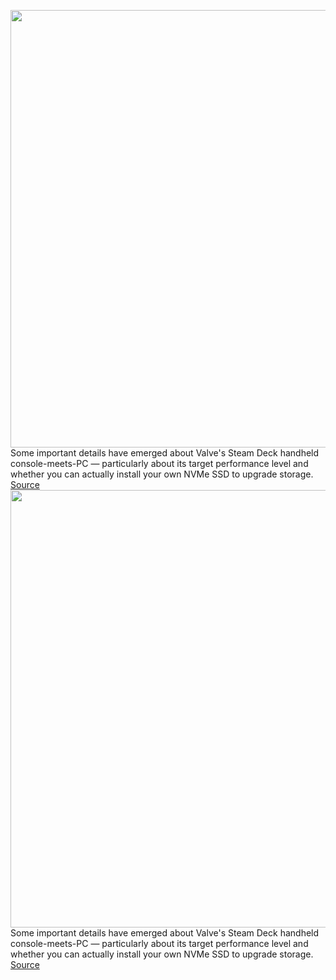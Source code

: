 <img src='https://cdn.vox-cdn.com/thumbor/3Qf2hTq_6vOdNjSm5NqkBv8NGKw=/0x0:4729x2618/1200x0/filters:focal(0x0:4729x2618):no_upscale()/cdn.vox-cdn.com/uploads/chorus_asset/file/22722262/Steam_Deck_multiplayer.jpg' width='700px' /><br/>
Some important details have emerged about Valve's Steam Deck handheld console-meets-PC — particularly about its target performance level and whether you can actually install your own NVMe SSD to upgrade storage.
<a href='https://www.theverge.com/2021/7/22/22589033/valve-steam-deck-pc-screen-performance-target-30hz-gameplay-upgradeable-ssd'> Source <a/><img src='https://cdn.vox-cdn.com/thumbor/3Qf2hTq_6vOdNjSm5NqkBv8NGKw=/0x0:4729x2618/1200x0/filters:focal(0x0:4729x2618):no_upscale()/cdn.vox-cdn.com/uploads/chorus_asset/file/22722262/Steam_Deck_multiplayer.jpg' width='700px' /><br/>
Some important details have emerged about Valve's Steam Deck handheld console-meets-PC — particularly about its target performance level and whether you can actually install your own NVMe SSD to upgrade storage.
<a href='https://www.theverge.com/2021/7/22/22589033/valve-steam-deck-pc-screen-performance-target-30hz-gameplay-upgradeable-ssd'> Source <a/>